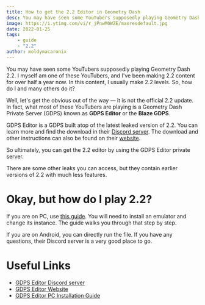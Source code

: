 ```yaml
---
title: How to get the 2.2 Editor in Geometry Dash
desc: You may have seen some YouTubers supposedly playing Geometry Dash 2.2. I myself am one of these YouTubers, and I've been making 2.2 content for over half a year now.
image: https://i.ytimg.com/vi/r_jPnwM0WZE/maxresdefault.jpg
date: 2022-01-25
tags:
    - guide
    - "2.2"
author: moldymacaronix
---
```


You may have seen some YouTubers supposedly playing Geometry Dash 2.2. I myself am one of these YouTubers, and I've been making 2.2 content for over half a year now. In this content, I usually make 2.2 levels. So, how do I and many others do it?

Well, let's get the obvious out of the way — it is not the official 2.2 update. In fact, what most of these YouTubers are playing is a Geometry Dash Private Server (GDPS) known as **GDPS Editor** or the **Blaze GDPS**.

GDPS Editor is a GDPS built atop of the latest leaked version of 2.2. You can learn more and find the download in their [Discord server](https://discord.com/invite/4n8n98AkSk). The download and other instructions can also be found on their [website](https://gdpseditor.com/os.html).

So ultimately, you can get the 2.2 editor by using the GDPS Editor private server.

There are some other leaks you can access, but they contain earlier versions of 2.2 with much less features.

# Okay, but how do I play 2.2?

If you are on PC, use [this guide](https://docs.google.com/document/d/1uBYwMdy4vJ3NrZDHQV2uPXfgVg76Ijo5TQrJR9SeEtU/edit?usp=sharing). You will need to install an emulator and change its instance. The guide walks you through that step by step.

If you are on Android, you can directly run the file. If you have any questions, their Discord server is a very good place to go.

# Useful Links

* [GDPS Editor Discord server](https://discord.com/invite/4n8n98AkSk)
* [GDPS Editor Website](https://gdpseditor.com/os.html)
* [GDPS Editor PC Installation Guide](https://docs.google.com/document/d/1uBYwMdy4vJ3NrZDHQV2uPXfgVg76Ijo5TQrJR9SeEtU/edit?usp=sharing)